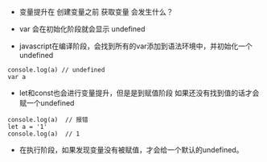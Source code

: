 *  变量提升在 创建变量之前 获取变量 会发生什么？

* var 会在初始化阶段就会显示 undefined
* javascript在编译阶段，会找到所有的var添加到语法环境中，并初始化一个undefined
```
console.log(a) // undefined
var a
```

* let和const也会进行变量提升，但是是到赋值阶段 如果还没有找到值的话才会赋一个undefined
```
console.log(a)  // 报错
let a = '1'
console.log(a)  // 1
```

* 在执行阶段，如果发现变量没有被赋值，才会给一个默认的undefined。